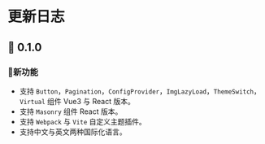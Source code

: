 # 更新日志

## 🚀 0.1.0

### 🎉新功能

-   支持 `Button`，`Pagination`，`ConfigProvider`，`ImgLazyLoad`，`ThemeSwitch`，`Virtual` 组件 Vue3 与 React 版本。
-   支持 `Masonry` 组件 React 版本。
-   支持 `Webpack` 与 `Vite` 自定义主题插件。
-   支持中文与英文两种国际化语言。
